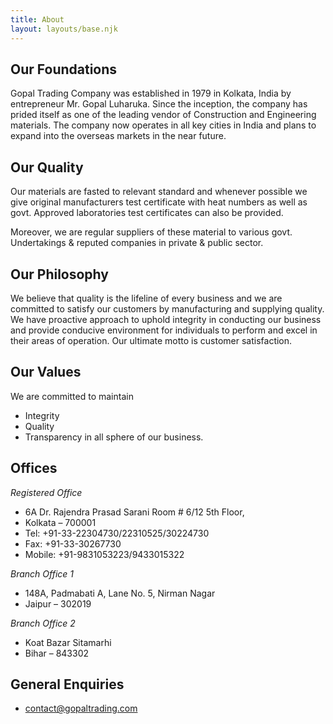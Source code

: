 ```yaml
---
title: About
layout: layouts/base.njk
---
```


## Our Foundations
Gopal Trading Company was established in 1979 in Kolkata, India by entrepreneur Mr. Gopal Luharuka. Since the inception, the company has prided itself as one of the leading vendor of Construction and Engineering materials. The company now operates in all key cities in India and plans to expand into the overseas markets in the near future.

## Our Quality
Our materials are fasted to relevant standard and whenever possible we give original manufacturers test certificate with heat numbers as well as govt. Approved laboratories test certificates can also be provided.

Moreover, we are regular suppliers of these material to various govt. Undertakings & reputed companies in private & public sector.

## Our Philosophy
We believe that quality is the lifeline of every business and we are committed to satisfy our customers by manufacturing and supplying quality. We have proactive approach to uphold integrity in conducting our business and provide conducive environment for individuals to perform and excel in their areas of operation. Our ultimate motto is customer satisfaction.

## Our Values 

We are committed to maintain

* Integrity
* Quality
* Transparency in all sphere of our business.

## Offices

*Registered Office*

- 6A Dr. Rajendra Prasad Sarani Room # 6/12 5th Floor,
- Kolkata – 700001
- Tel: +91-33-22304730/22310525/30224730
- Fax: +91-33-30267730
- Mobile: +91-9831053223/9433015322

*Branch Office 1*
- 148A, Padmabati A, Lane No. 5, Nirman Nagar
- Jaipur – 302019

*Branch Office 2*
- Koat Bazar Sitamarhi
- Bihar – 843302

## General Enquiries
- contact@gopaltrading.com
